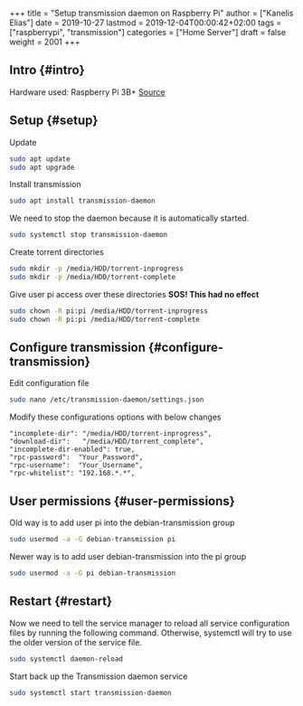 +++
title = "Setup transmission daemon on Raspberry Pi"
author = ["Kanelis Elias"]
date = 2019-10-27
lastmod = 2019-12-04T00:00:42+02:00
tags = ["raspberrypi", "transmission"]
categories = ["Home Server"]
draft = false
weight = 2001
+++

## Intro {#intro}

Hardware used: Raspberry Pi 3B+
[Source](https://pimylifeup.com/raspberry-pi-transmission/)


## Setup {#setup}

Update

```bash
sudo apt update
sudo apt upgrade
```

Install transmission

```bash
sudo apt install transmission-daemon
```

We need to stop the daemon because it is automatically started.

```bash
sudo systemctl stop transmission-daemon
```

Create torrent directories

```bash
sudo mkdir -p /media/HDD/torrent-inprogress
sudo mkdir -p /media/HDD/torrent-complete
```

Give user pi access over these directories
**SOS! This had no effect**

```bash
sudo chown -R pi:pi /media/HDD/torrent-inprogress
sudo chown -R pi:pi /media/HDD/torrent-complete
```


## Configure transmission {#configure-transmission}

Edit configuration file

```bash
sudo nano /etc/transmission-daemon/settings.json
```

Modify these configurations options with below changes

```text
"incomplete-dir": "/media/HDD/torrent-inprogress",
"download-dir":   "/media/HDD/torrent_complete",
"incomplete-dir-enabled": true,
"rpc-password":  "Your_Password",
"rpc-username":  "Your_Username",
"rpc-whitelist": "192.168.*.*",
```


## User permissions {#user-permissions}

Old way is to add user pi into the debian-transmission group

```bash
sudo usermod -a -G debian-transmission pi
```

Newer way is to add user debian-transmission into the pi group

```bash
sudo usermod -a -G pi debian-transmission
```


## Restart {#restart}

Now we need to tell the service manager to reload all service configuration files by running the following command. Otherwise, systemctl will try to use the older version of the service file.

```bash
sudo systemctl daemon-reload
```

Start back up the Transmission daemon service

```bash
sudo systemctl start transmission-daemon
```